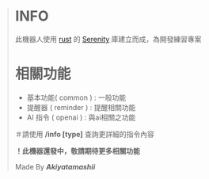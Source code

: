 > # **INFO**
> 
> 
> 此機器人使用 [rust](https://www.rust-lang.org/zh-TW "Rust官網") 的 [Serenity](https://docs.rs/serenity/latest/serenity/ "Serenity文件") 庫建立而成，為開發練習專案
> # 相關功能
> 
> - 基本功能( common ) : 一般功能
> - 提醒器 ( reminder ) : 提醒相關功能
> - AI 指令 ( openai ) : 與ai相關之功能
> 
> ＃請使用 **/info [type]** 查詢更詳細的指令內容
> 
> 
> **！此機器還發中，敬請期待更多相關功能**
> 
> Made By __*Akiyatamashii*__
